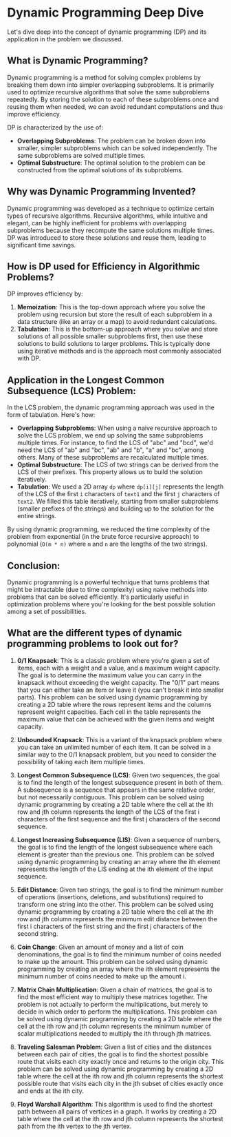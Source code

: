 # Dynamic Programming Deep Dive

Let's dive deep into the concept of dynamic programming (DP) and its application in the problem we discussed.

## What is Dynamic Programming?

Dynamic programming is a method for solving complex problems by breaking them down into simpler overlapping subproblems. It is primarily used to optimize recursive algorithms that solve the same subproblems repeatedly. By storing the solution to each of these subproblems once and reusing them when needed, we can avoid redundant computations and thus improve efficiency.

DP is characterized by the use of:
- **Overlapping Subproblems**: The problem can be broken down into smaller, simpler subproblems which can be solved independently. The same subproblems are solved multiple times.
- **Optimal Substructure**: The optimal solution to the problem can be constructed from the optimal solutions of its subproblems.

## Why was Dynamic Programming Invented?

Dynamic programming was developed as a technique to optimize certain types of recursive algorithms. Recursive algorithms, while intuitive and elegant, can be highly inefficient for problems with overlapping subproblems because they recompute the same solutions multiple times. DP was introduced to store these solutions and reuse them, leading to significant time savings.

## How is DP used for Efficiency in Algorithmic Problems?

DP improves efficiency by:
1. **Memoization**: This is the top-down approach where you solve the problem using recursion but store the result of each subproblem in a data structure (like an array or a map) to avoid redundant calculations.
2. **Tabulation**: This is the bottom-up approach where you solve and store solutions of all possible smaller subproblems first, then use these solutions to build solutions to larger problems. This is typically done using iterative methods and is the approach most commonly associated with DP.

## Application in the Longest Common Subsequence (LCS) Problem:

In the LCS problem, the dynamic programming approach was used in the form of tabulation. Here's how:
- **Overlapping Subproblems**: When using a naive recursive approach to solve the LCS problem, we end up solving the same subproblems multiple times. For instance, to find the LCS of "abc" and "bcd", we'd need the LCS of "ab" and "bc", "ab" and "b", "a" and "bc", among others. Many of these subproblems are recalculated multiple times.
- **Optimal Substructure**: The LCS of two strings can be derived from the LCS of their prefixes. This property allows us to build the solution iteratively.
- **Tabulation**: We used a 2D array `dp` where `dp[i][j]` represents the length of the LCS of the first `i` characters of `text1` and the first `j` characters of `text2`. We filled this table iteratively, starting from smaller subproblems (smaller prefixes of the strings) and building up to the solution for the entire strings.

By using dynamic programming, we reduced the time complexity of the problem from exponential (in the brute force recursive approach) to polynomial (`O(m * n)` where `m` and `n` are the lengths of the two strings).

## Conclusion:

Dynamic programming is a powerful technique that turns problems that might be intractable (due to time complexity) using naive methods into problems that can be solved efficiently. It's particularly useful in optimization problems where you're looking for the best possible solution among a set of possibilities.

## What are the different types of dynamic programming problems to look out for?

1. **0/1 Knapsack**: This is a classic problem where you're given a set of items, each with a weight and a value, and a maximum weight capacity. The goal is to determine the maximum value you can carry in the knapsack without exceeding the weight capacity. The "0/1" part means that you can either take an item or leave it (you can't break it into smaller parts). This problem can be solved using dynamic programming by creating a 2D table where the rows represent items and the columns represent weight capacities. Each cell in the table represents the maximum value that can be achieved with the given items and weight capacity.

2. **Unbounded Knapsack**: This is a variant of the knapsack problem where you can take an unlimited number of each item. It can be solved in a similar way to the 0/1 knapsack problem, but you need to consider the possibility of taking each item multiple times.

3. **Longest Common Subsequence (LCS)**: Given two sequences, the goal is to find the length of the longest subsequence present in both of them. A subsequence is a sequence that appears in the same relative order, but not necessarily contiguous. This problem can be solved using dynamic programming by creating a 2D table where the cell at the ith row and jth column represents the length of the LCS of the first i characters of the first sequence and the first j characters of the second sequence.

4. **Longest Increasing Subsequence (LIS)**: Given a sequence of numbers, the goal is to find the length of the longest subsequence where each element is greater than the previous one. This problem can be solved using dynamic programming by creating an array where the ith element represents the length of the LIS ending at the ith element of the input sequence.

5. **Edit Distance**: Given two strings, the goal is to find the minimum number of operations (insertions, deletions, and substitutions) required to transform one string into the other. This problem can be solved using dynamic programming by creating a 2D table where the cell at the ith row and jth column represents the minimum edit distance between the first i characters of the first string and the first j characters of the second string.

6. **Coin Change**: Given an amount of money and a list of coin denominations, the goal is to find the minimum number of coins needed to make up the amount. This problem can be solved using dynamic programming by creating an array where the ith element represents the minimum number of coins needed to make up the amount i.

7. **Matrix Chain Multiplication**: Given a chain of matrices, the goal is to find the most efficient way to multiply these matrices together. The problem is not actually to perform the multiplications, but merely to decide in which order to perform the multiplications. This problem can be solved using dynamic programming by creating a 2D table where the cell at the ith row and jth column represents the minimum number of scalar multiplications needed to multiply the ith through jth matrices.

8. **Traveling Salesman Problem**: Given a list of cities and the distances between each pair of cities, the goal is to find the shortest possible route that visits each city exactly once and returns to the origin city. This problem can be solved using dynamic programming by creating a 2D table where the cell at the ith row and jth column represents the shortest possible route that visits each city in the jth subset of cities exactly once and ends at the ith city.

9. **Floyd Warshall Algorithm**: This algorithm is used to find the shortest path between all pairs of vertices in a graph. It works by creating a 2D table where the cell at the ith row and jth column represents the shortest path from the ith vertex to the jth vertex.